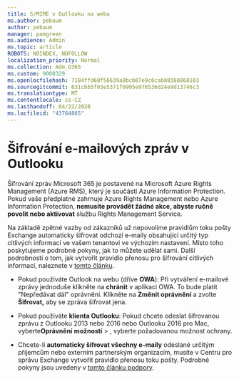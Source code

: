 ```yaml
---
title: S/MIME v Outlooku na webu
ms.author: pebaum
author: pebaum
manager: pamgreen
ms.audience: Admin
ms.topic: article
ROBOTS: NOINDEX, NOFOLLOW
localization_priority: Normal
ms.collection: Adm_O365
ms.custom: 9000329
ms.openlocfilehash: 7184ffd68f56639a8bcb87e9c6cab88388868103
ms.sourcegitcommit: 631cbb5f03e5371f0995e976536d24e9d13746c3
ms.translationtype: MT
ms.contentlocale: cs-CZ
ms.lasthandoff: 04/22/2020
ms.locfileid: "43764865"
---
```

# <a name="encrypt-email-messages-in-outlook"></a>Šifrování e-mailových zpráv v Outlooku

Šifrování zpráv Microsoft 365 je postavené na Microsoft Azure Rights Management (Azure RMS), který je součástí Azure Information Protection. Pokud vaše předplatné zahrnuje Azure Rights Management nebo Azure Information Protection, **nemusíte provádět žádné akce, abyste ručně povolit nebo aktivovat** službu Rights Management Service.

Na základě zpětné vazby od zákazníků už nepovolíme pravidlům toku pošty Exchange automaticky šifrovat odchozí e-maily obsahující určitý typ citlivých informací ve vašem tenantovi ve výchozím nastavení. Místo toho poskytujeme podrobné pokyny, jak to můžete udělat sami. Další podrobnosti o tom, jak vytvořit pravidlo přenosu pro šifrování citlivých informací, naleznete v [tomto článku](https://aka.ms/OmeEtr).

- Pokud používáte Outlook na webu (dříve **OWA**): Při vytváření e-mailové zprávy jednoduše klikněte na **chránit** v aplikaci OWA. To bude platit "Nepředávat dál" oprávnění. Klikněte na **Změnit oprávnění** a zvolte **Šifrovat,** aby se zpráva šifrovat jena.

- Pokud používáte **klienta Outlooku**: Pokud chcete odeslat šifrovanou zprávu z Outlooku 2013 nebo 2016 nebo Outlooku 2016 pro Mac, vyberte**Oprávnění** **možností** > , vyberte požadovanou možnost ochrany.

- Chcete-li **automaticky šifrovat všechny e-maily** odeslané určitým příjemcům nebo externím partnerským organizacím, musíte v Centru pro správu Exchange vytvořit pravidlo přenosu toku pošty. Podrobné pokyny jsou uvedeny v [tomto článku podpory](https://docs.microsoft.com/office365/securitycompliance/define-mail-flow-rules-to-encrypt-email#create-a-mail-flow-rule-to-encrypt-email-messages-with-the-new-ome-capabilities).

